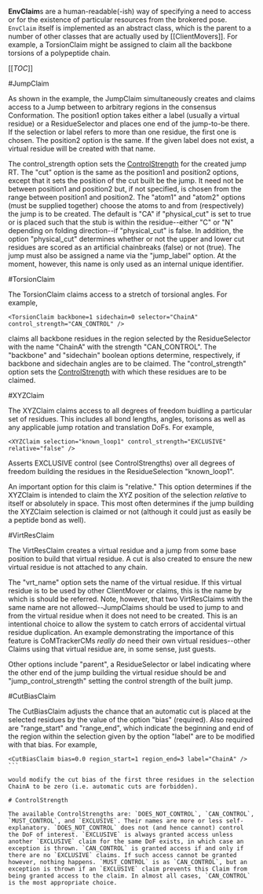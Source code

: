 **EnvClaim**s are a human-readable(-ish) way of specifying a need to access or for the existence of particular resources from the brokered pose. `EnvClaim` itself is implemented as an abstract class, which is the parent to a number of other classes that are actually used by [[ClientMovers]].  For example, a TorsionClaim might be assigned to claim all the backbone torsions of a polypeptide chain.

[[_TOC_]]

#JumpClaim

As shown in the example, the JumpClaim simultaneously creates and claims access to a Jump between to arbitrary regions in the consensus Conformation. The position1 option takes either a label (usually a virtual residue) or a ResidueSelector and places one end of the jump-to-be there. If the selection or label refers to more than one residue, the first one is chosen. The position2 option is the same. If the given label does not exist, a virtual residue will be created with that name.

The control_strength option sets the [ControlStrength](#ControlStrength) for the created jump RT. The "cut" option is the same as the position1 and position2 options, except that it sets the position of the cut built be the jump. It need not be between position1 and position2 but, if not specified, is chosen from the range between position1 and position2. The "atom1" and "atom2" options (must be supplied together) choose the atoms to and from (respectively) the jump is to be created. The default is "CA" if "physical_cut" is set to true or is placed such that the stub is within the residue--either "C" or "N" depending on folding direction--if "physical_cut" is false. In addition, the option "physical_cut" determines whether or not the upper and lower cut residues are scored as an artificial chainbreaks (false) or not (true). The jump must also be assigned a name via the "jump_label" option. At the moment, however, this name is only used as an internal unique identifier.

#TorsionClaim

The TorsionClaim claims access to a stretch of torsional angles. For example,

```
<TorsionClaim backbone=1 sidechain=0 selector="ChainA" control_strength="CAN_CONTROL" />
```
 
claims all backbone residues in the region selected by the ResidueSelector with the name "ChainA" with the strength "CAN_CONTROL". The "backbone" and "sidechain" boolean options determine, respectively, if backbone and sidechain angles are to be claimed. The "control_strength" option sets the [ControlStrength](#ControlStrength) with which these residues are to be claimed. 

#XYZClaim

The XYZClaim claims access to all degrees of freedom buidling a particular set of residues. This includes all bond lengths, angles, torisons as well as any applicable jump rotation and translation DoFs. For example,

```
<XYZClaim selection="known_loop1" control_strength="EXCLUSIVE" relative="false" />
```

Asserts EXCLUSIVE control (see ControlStrengths) over all degrees of freedom building the residues in the ResidueSelection "known_loop1".

An important option for this claim is "relative." This option determines if the XYZClaim is intended to claim the XYZ position of the selection *relative* to itself or absolutely in space. This most often determines if the jump building the XYZClaim selection is claimed or not (although it could just as easily be a peptide bond as well).

#VirtResClaim

The VirtResClaim creates a virtual residue and a jump from some base position to build that virtual residue. A cut is also created to ensure the new virtual residue is not attached to any chain.

The "vrt_name" option sets the name of the virtual residue. If this virtual residue is to be used by other ClientMover or claims, this is the name by which is should be referred. Note, however, that two VirtResClaims with the same name are not allowed--JumpClaims should be used to jump to and from the virtual residue when it does not need to be created. This is an intentional choice to allow the system to catch errors of accidental virtual residue duplication. An example demonstrating the importance of this feature is CoMTrackerCMs _really do_ need their own virtual residues--other Claims using that virtual residue are, in some sense, just guests.

Other options include "parent", a ResidueSelector or label indicating where the other end of the jump building the virtual residue should be and "jump_control_strength" setting the control strength of the built jump.

#CutBiasClaim

The CutBiasClaim adjusts the chance that an automatic cut is placed at the selected residues by the value of the option "bias" (required). Also required are "range_start" and "range_end", which indicate the beginning and end of the region within the selection given by the option "label" are to be modified with that bias. For example,

````
<CutBiasClaim bias=0.0 region_start=1 region_end=3 label="ChainA" />
```

would modify the cut bias of the first three residues in the selection ChainA to be zero (i.e. automatic cuts are forbidden). 

# ControlStrength

The available ControlStrengths are: `DOES_NOT_CONTROL`, `CAN_CONTROL`, `MUST_CONTROL`, and `EXCLUSIVE`. Their names are more or less self-explanatory. `DOES_NOT_CONTROL` does not (and hence cannot) control the DoF of interest. `EXCLUSIVE` is always granted access unless another `EXCLUSIVE` claim for the same DoF exists, in which case an exception is thrown. `CAN_CONTROL` is granted access if and only if there are no `EXCLUSIVE` claims. If such access cannot be granted however, nothing happens. `MUST_CONTROL` is as `CAN_CONTROL`, but an exception is thrown if an `EXCLUSIVE` claim prevents this Claim from being granted access to the claim. In almost all cases, `CAN_CONTROL` is the most appropriate choice.
